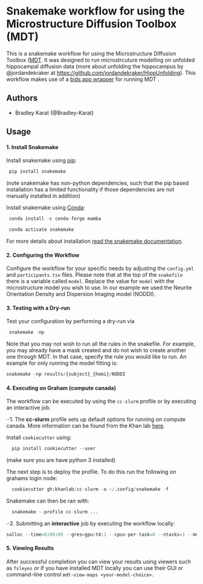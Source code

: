 # Snakemake workflow for using the Microstructure Diffusion Toolbox (MDT)
This is a snakemake workflow for using the Microstructure Diffusion Toolbox ([MDT](https://mdt-toolbox.readthedocs.io/en/latest_release/index.html). It was designed to run microstrcuture modelling on unfolded hippocampal diffusion data (more about unfolding the hippocampus by @jordandekraker at https://github.com/jordandekraker/HippUnfolding). This workflow makes use of a [bids app wrapper](https://github.com/khanlab/mdt-bids) for running MDT .

## Authors
* Bradley Karat (@Bradley-Karat)

Usage
-----

#### 1. **Install Snakemake**
Install snakemake using [pip](https://snakemake.readthedocs.io/en/stable/getting_started/installation.html#installation-via-pip):

  ```python
   pip install snakemake
  ```

(note snakemake has non-python dependencies, such that the pip based installation has a limited functionality if those dependencies are not manually installed in addition)

Install snakemake using [Conda](https://conda.io/projects/conda/en/latest/user-guide/install/index.html):

```python
 conda install -c conda-forge mamba    
  ```
  
   
```python
 conda activate snakemake  
  ```

For more details about installation [read the snakemake documentation](https://snakemake.readthedocs.io/en/stable/).


#### 2. **Configuring the Workflow**
Configure the workflow for your specific needs by adjusting the `config.yml` and `participants.tsv` files. Please note that at the top of the `snakefile` there is a variable called `model`. Replace the value for `model` with the microstructure model you wish to use. In our example we used the Neurite Orientation Density and Dispersion Imaging model (NODDI).


#### 3. **Testing with a Dry-run**
Test your configuration by performing a dry-run via
```python
 snakemake -np
```

Note that you may not wish to run all the rules in the snakefile. For example, you may already have a mask created and do not wish to create another one through MDT. In that case, specify the rule you would like to run. An example for only running the model fitting is:
```python
snakemake -np results/{subject}_{hemi}/NODDI
```


#### 4. **Executing on Graham (compute canada)**
The workflow can be executed by using the `cc-slurm` profile or by executing an interactive job. 
 
 
⋅⋅1. The **cc-slurm** profile sets up default options for running on compute canada. More information can be found from the Khan lab [here](https://github.com/khanlab/cc-slurm). 
 
Install `cookiecutter` using:
```python
  pip install cookiecutter --user
```
(make sure you are have python 3 installed)

The next step is to deploy the profile. To do this run the following on grahams login node:
```python
  cookiecutter gh:khanlab/cc-slurm -o ~/.config/snakemake -f
```
Snakemake can then be ran with:
```python
  snakemake --profile cc-slurm ...
```

⋅⋅2. Submitting an **interactive** job by executing the workflow locally:
```python
salloc --time=8:00:00 --gres=gpu:t4:1 --cpus-per-task=8 --ntasks=1 --mem=32000 --account=CC_acct srun snakemake --use-singularity --cores 8 --resources gpus=1 mem_mb=32000 
```

#### 5. **Viewing Results**
After successful completion you can view your results using viewers such as `fsleyes` or if you have installed MDT locally you can use their GUI or command-line control `mdt-view-maps <your-model-choice>`. 
